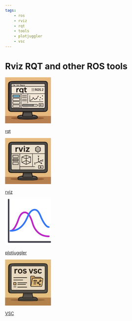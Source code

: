```yaml
---
tags:
    - ros
    - rviz
    - rqt
    - tools
    - plotjuggler
    - vsc
---
```


# Rviz RQT and other ROS tools

<div class="grid-container">
    <div class="grid-item">
        <a href="rqt">
        <img src="images/ros_rqt.png" width="150" height="150">
        <p>rqt</p>
        </a>
    </div>
    <div class="grid-item">
    <a href="rviz">
        <img src="images/ros_rviz.png" width="150" height="150">
        <p>rviz</p>
        </a>
    </div>
    <div class="grid-item">
    <a href="plotjuggler">
        <img src="images/plotjuggler.png" width="150" height="150">
        <p>plotjuggler</p>
        </a>
    </div>
    <div class="grid-item">
        <a href="vsc_tool">
            <img src="images/ros_vsc_tool.png" width="150" height="150">
            <p>VSC</p>
        </a>
    </div>
</div>